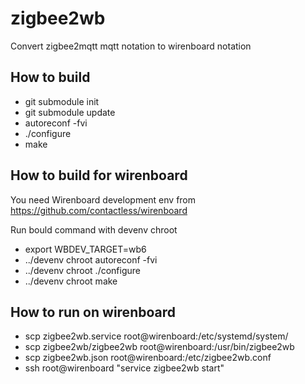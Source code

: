 # zigbee2wb
Convert zigbee2mqtt mqtt notation to wirenboard notation

## How to build

- git submodule init  
- git submodule update
- autoreconf -fvi
- ./configure
- make

## How to build for wirenboard

You need Wirenboard development env from https://github.com/contactless/wirenboard 

Run bould command with devenv chroot
- export WBDEV_TARGET=wb6
- ../devenv chroot autoreconf -fvi
- ../devenv chroot ./configure
- ../devenv chroot make

## How to run on wirenboard

- scp zigbee2wb.service root@wirenboard:/etc/systemd/system/
- scp zigbee2wb/zigbee2wb root@wirenboard:/usr/bin/zigbee2wb
- scp zigbee2wb.json root@wirenboard:/etc/zigbee2wb.conf
- ssh root@wirenboard "service zigbee2wb start"
